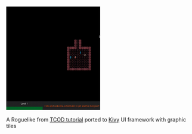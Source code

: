<p align="left">
  <img style="height: 50%; width: 50%;" src="khack.gif" />
</p>

A Roguelike from [TCOD tutorial](http://rogueliketutorials.com/) ported to [Kivy](https://kivy.org/) UI framework with graphic tiles

